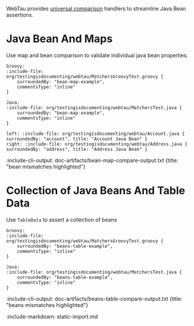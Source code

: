 WebTau provides [universal comparison](matchers/universal-compare) handlers to streamline Java Bean assertions.

# Java Bean And Maps

Use map and bean comparison to validate individual java bean properties.

```tabs
Groovy: 
:include-file: org/testingisdocumenting/webtau/MatchersGroovyTest.groovy {
    surroundedBy: "bean-map-example",
    commentsType: "inline"
}

Java: 
:include-file: org/testingisdocumenting/webtau/MatchersTest.java {
    surroundedBy: "bean-map-example",
    commentsType: "inline"
} 
``` 

```columns
left: :include-file: org/testingisdocumenting/webtau/Account.java { surroundedBy: "account", title: "Account Java Bean" }
right: :include-file: org/testingisdocumenting/webtau/Address.java { surroundedBy: "address", title: "Address Java Bean" }
```

:include-cli-output: doc-artifacts/bean-map-compare-output.txt {title: "bean mismatches highlighted"}

# Collection of Java Beans And Table Data

Use `TableData` to assert a collection of beans 

```tabs
Groovy: 
:include-file: org/testingisdocumenting/webtau/MatchersGroovyTest.groovy {
    surroundedBy: "beans-table-example",
    commentsType: "inline"
}

Java: 
:include-file: org/testingisdocumenting/webtau/MatchersTest.java {
    surroundedBy: "beans-table-example",
    commentsType: "inline"
} 
``` 

:include-cli-output: doc-artifacts/beans-table-compare-output.txt {title: "beans mismatches highlighted"}

:include-markdown: static-import.md
